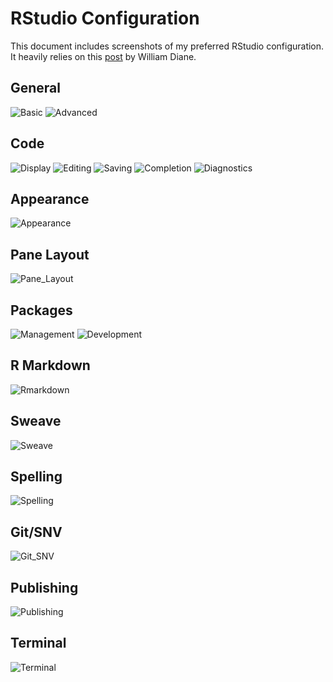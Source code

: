 RStudio Configuration
================

This document includes screenshots of my preferred RStudio configuration. It heavily relies on this [post](https://drdoane.com/my-rstudio-configuration/) by William Diane.

General
-------

![Basic](img/rstudio_configuration_01.png) ![Advanced](img/rstudio_configuration_02.png)

Code
----

![Display](img/rstudio_configuration_03.png) ![Editing](img/rstudio_configuration_04.png) ![Saving](img/rstudio_configuration_05.png) ![Completion](img/rstudio_configuration_06.png) ![Diagnostics](img/rstudio_configuration_07.png)

Appearance
----------

![Appearance](img/rstudio_configuration_08.png)

Pane Layout
-----------

![Pane\_Layout](img/rstudio_configuration_09.png)

Packages
--------

![Management](img/rstudio_configuration_10.png) ![Development](img/rstudio_configuration_11.png)

R Markdown
----------

![Rmarkdown](img/rstudio_configuration_12.png)

Sweave
------

![Sweave](img/rstudio_configuration_13.png)

Spelling
--------

![Spelling](img/rstudio_configuration_14.png)

Git/SNV
-------

![Git\_SNV](img/rstudio_configuration_15.png)

Publishing
----------

![Publishing](img/rstudio_configuration_16.png)

Terminal
--------

![Terminal](img/rstudio_configuration_17.png)
